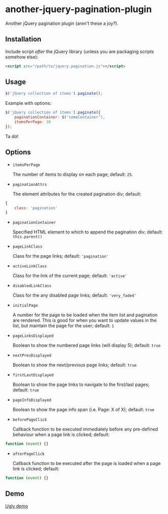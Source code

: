 # another-jquery-pagination-plugin

Another jQuery pagination plugin (aren't these a joy?).

## Installation

Include script *after* the jQuery library (unless you are packaging scripts somehow else):

```html
<script src="/path/to/jquery.pagination.js"></script>
```

## Usage

```javascript
$('jQuery collection of items').paginate();
```

Example with options:

```javascript
$('jQuery collection of items').paginate({
    paginationContainer: $('someContainer’),
    itemsPerPage: 10
});
```

Ta *da*!

## Options

- `itemsPerPage`

   The number of items to display on each page; default: `25`.

- `paginationAttrs`

   The element attributes for the created pagination div; default:
```javascript
{
    class: 'pagination'
}
```

- `paginationContainer` 

   Specified HTML element to which to append the pagination div; default: `this.parent()`

- `pageLinkClass`

   Class for the page links; default: `'pagination'`

- `activeLinkClass`

   Class for the link of the current page; default: `'active'`

- `disabledLinkClass`

   Class for the any disabled page links; default: `'very_faded'`

- `initialPage`

   A number for the page to be loaded when the item list and pagination are rendered. This is good for when you want to update values in the list, but maintain the page for the user; default: `1`

- `pageLinksDisplayed`

   Boolean to show the numbered page links (will display 5); default: `true`

- `nextPrevDisplayed`

   Boolean to show the next/previous page links; default: `true`

- `firstLastDisplayed`

   Boolean to show the page links to navigate to the first/last pages; default: `true`

- `pageInfoDisplayed`

   Boolean to show the page info span (i.e. Page: X of X); default: `true`

- `beforePageClick`

   Callback function to be executed immediately before any pre-defined behaviour when a page link is clicked; default:
```javascript
function (event) {}
```

- `afterPageClick`

   Callback function to be executed after the page is loaded when a page link is clicked; default:
```javascript
function (event) {}
```

## Demo

[Ugly demo](http://leekevin.github.io/another-jquery-pagination-plugin/)
